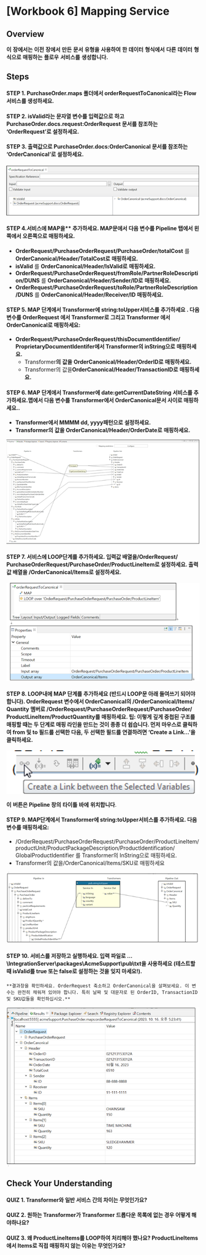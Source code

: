# [Workbook 6] Mapping Service

## Overview

**이** **장에서는** **이전** **장에서** **만든** **문서** **유형을** **사용하여** **한** **데이터** **형식에서** **다른** **데이터** **형식으로** **매핑하는** **플로우** **서비스를** **생성합니다.**


## Steps

#### STEP 1.  **PurchaseOrder.maps 폴더에서 orderRequestToCanonical라는 Flow 서비스를** **생성하세요.** 

#### STEP 2. **isValid라는** **문자열** **변수를** **입력값으로** **하고** **PurchaseOrder.docs.request:OrderRequest** 문서를 참조하는 ‘**OrderRequest’로** **설정하세요**.
#### STEP 3. 출력값으로 **PurchaseOrder.docs:OrderCanonical 문서를** **참조하는 ‘OrderCanonical’로** **설정하세요**.

![Untitled](%5BWorkbook%206%5D%20Mapping%20Service%20515462f4d3da435293d124ff1de7bb73/Untitled.png)


#### STEP 4.서비스에 MAP을** **추가하세요. MAP문에서** **다음** **변수를 Pipeline 탭에서** **왼쪽에서** **오른쪽으로** **매핑하세요.**
- **OrderRequest/PurchaseOrderRequest/PurchaseOrder/totalCost** 를 **OrderCanonical/Header/TotalCost로** **매핑하세요.**
- **isValid** 를 **OrderCanonical/Header/IsValid로** **매핑하세요.**
- **OrderRequest/PurchaseOrderRequest/fromRole/PartnerRoleDescription/DUNS** 를 **OrderCanonical/Header/Sender/ID로** **매핑하세요.**
- **OrderRequest/PurchaseOrderRequest/toRole/PartnerRoleDescription/DUNS** 를 **OrderCanonical/Header/Receiver/ID 매핑하세요.**

#### STEP 5.  **MAP 단계에서** **Transformer에** **string:toUpper서비스를** **추가하세요 . 다음** **변수를** **OrderRequest 에서 Transformer로** **그리고 Transformer 에서OrderCanonical로** **매핑하세요:**

- **OrderRequest/‌PurchaseOrderRequest/‌thisDocumentIdentifier/‌ProprietaryDocumentIdentifer에서 Transformer의 inString으로** **매핑하세요.**
    - Transformer**의** **값을** **OrderCanonical/‌Header/‌OrderID로** **매핑하세요.**
    - Transformer의 값을**OrderCanonical/‌Header/‌TransactionID로** **매핑하세요.**

#### STEP 6. **MAP 단계에서 Transformer에** **date:getCurrentDateString 서비스를** **추가하세요.맵에서** **다음** **변수를 Transformer에서 OrderCanonical문서** **사이로** **매핑하세요.**.
- **Transformer에서 MMMM dd, yyyy패턴으로** **설정하세요.**
- **Transformer의** **값을 OrderCanonical/‌Header/‌OrderDate로** **매핑하세요.**

![Untitled](%5BWorkbook%206%5D%20Mapping%20Service%20515462f4d3da435293d124ff1de7bb73/Untitled%201.png)

#### STEP 7. 서비스에 **LOOP**단계를 추가하세요. 입력값 배열을/**OrderRequest/‌PurchaseOrderRequest/‌PurchaseOrder/‌ProductLineItem로 설정하세요**. 출력값 배열을 /**OrderCanonical/‌Items로 설정하세요.**   

![Untitled](%5BWorkbook%206%5D%20Mapping%20Service%20515462f4d3da435293d124ff1de7bb73/Untitled%202.png)

#### STEP 8. **LOOP내에 MAP 단계를 추가하세요 (반드시 LOOP문 아래 들여쓰기 되어야 합니다). OrderRequest 변수에서 OrderCanonical의 /OrderCanonical/‌Items/‌Quantity 멤버로 /OrderRequest/‌PurchaseOrderRequest/‌PurchaseOrder/‌ProductLineItem/‌ProductQuantity를 매핑하세요.  팁: 이렇게 깊게 중첩된 구조를 매핑할 때는 두 단계로 매핑 라인을 만드는 것이 종종 더 쉽습니다. 먼저 마우스로 클릭하여 from 및 to 필드를 선택한 다음, 두 선택한 필드를 연결하려면 ‘Create a Link...’을 클릭하세요.**

![ **이** **버튼은 Pipeline 창의** **타이틀** **바에** **위치합니다**.](%5BWorkbook%206%5D%20Mapping%20Service%20515462f4d3da435293d124ff1de7bb73/e5a43352-d551-4200-8212-24d0cbd28aee.png)

 **이** **버튼은 Pipeline 창의** **타이틀** **바에** **위치합니다**.

#### STEP 9. **MAP단계에서 Transformer에 string:toUpper서비스를** **추가하세요. 다음** **변수를** **매핑하세요:**
    
- /OrderRequest/‌PurchaseOrderRequest/‌PurchaseOrder/‌ProductLineItem/‌productUnit/‌ProductPackageDescription/‌ProductIdentification/‌GlobalProductIdentifier 를 Transformer의 InString으로 매핑하세요.
- Transformer의 값을/OrderCanonical/‌Items/‌SKU로 매핑하세요
    
![Untitled](%5BWorkbook%206%5D%20Mapping%20Service%20515462f4d3da435293d124ff1de7bb73/Untitled%203.png)
    
#### STEP 10. **서비스를** **저장하고** **실행하세요. 입력** **파일로** **…\IntegrationServer\‌packages\‌AcmeSupport\‌pub\‌txt을** **사용하세요 (테스트할** **때 isValid를 true 또는 false로** **설정하는** **것을** **잊지** **마세요!**).
    
    **결과창을 확인하세요. OrderRequest 축소하고 OrderCanonical을 살펴보세요. 이 변수는 완전히 채워져 있어야 합니다. 특히 날짜 및 대문자로 된 OrderID, TransactionID 및 SKU값들을 확인하십시오.**
    
![Untitled](%5BWorkbook%206%5D%20Mapping%20Service%20515462f4d3da435293d124ff1de7bb73/Untitled%204.png)
    

## Check Your Understanding

#### QUIZ 1. Transformer와 일반 서비스 간의 차이는 무엇인가요?
#### QUIZ 2. 원하는 Transformer가 Transformer 드롭다운 목록에 없는 경우 어떻게 해야하나요?
#### QUIZ 3. 왜 ProductLineItems를 LOOP하여 처리해야 했나요? ProductLineItems에서 Items로 직접 매핑하지 않는 이유는 무엇인가요?
